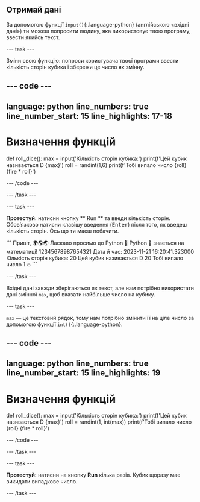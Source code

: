 ## Отримай дані

За допомогою функції `input()`{:.language-python} (англійською «вхідні дані») ти можеш попросити людину, яка використовує твою програму, ввести якийсь текст.

--- task ---

Зміни свою функцію: попроси користувача твоєї програми ввести кількість сторін кубика і збережи це число як змінну.

--- code ---
---
language: python line_numbers: true line_number_start: 15
line_highlights: 17-18
---
# Визначення функцій
def roll_dice(): max = input('Кількість сторін кубика:') print(f'Цей кубик називається D {max}') roll = randint(1,6) print(f'Тобі випало число {roll} {fire * roll}')

--- /code ---

--- /task ---

--- task ---

**Протестуй:** натисни кнопку ** Run ** та введи кількість сторін. Обовʼязково натисни клавішу введення (<kbd>Enter</kbd>) після того, як введеш кількість сторін. Ось що ти маєш побачити.

<div class="c-project-output">
```
Привіт, 🌍🌎🌏
Ласкаво просимо до Python 🐍
Python 🐍 знається на математиці!
12345678987654321
Дата й час: 2023-11-21 16:20:41.323000
Кількість сторін кубика:
20 
Цей кубик називається D 20
Тобі випало число 1 🔥
```

--- /task ---

Вхідні дані завжди зберігаються як текст, але нам потрібно використати дані змінної `max`, щоб вказати найбільше число на кубику.

--- task ---

`max` — це текстовий рядок, тому нам потрібно змінити її на ціле число за допомогою функції `int()`{:.language-python}.


--- code ---
---
language: python line_numbers: true line_number_start: 15
line_highlights: 19
---
# Визначення функцій
def roll_dice(): max = input('Кількість сторін кубика:') print(f'Цей кубик називається D {max}') roll = randint(1, int(max)) print(f'Тобі випало число {roll} {fire * roll}')

--- /code ---

--- /task ---

--- task ---

**Протестуй:** натисни на кнопку **Run** кілька разів. Кубик щоразу має викидати випадкове число.

--- /task ---

